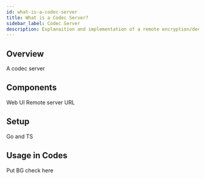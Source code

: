 ```yaml
---
id: what-is-a-codec-server
title: What is a Codec Server?
sidebar_label: Codec Server
description: Explanaition and implementation of a remote encryption/decryption server.   
---
```


## Overview

A codec server

## Components

Web UI
Remote server
URL

## Setup
Go and TS

## Usage in Codes

Put BG check here